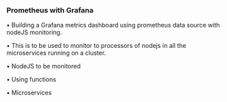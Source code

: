 ### Prometheus with Grafana
•  Building a Grafana metrics dashboard using prometheus data source with nodeJS monitoring.

•  This is to be used to monitor to processors of nodejs in all the microservices running on a cluster.

•  NodeJS to be monitored

•  Using functions

•  Microservices 


